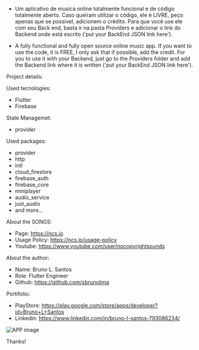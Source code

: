  - Um aplicativo de musica online totalmente funcional e de código totalmente aberto. Caso queiram utilizar o código, ele é LIVRE, peço apenas que se possível, adicionem o crédito. Para que você use ele com seu Back end, basta ir na pasta Providers e adicionar o link do Backend onde está escrito ('put your BackEnd JSON link here').

 - A fully functional and fully open source online music app. If you want to use the code, it is FREE, I only ask that if possible, add the credit. For you to use it with your Backend, just go to the Providers folder and add the Backend link where it is written ('put your BackEnd JSON link here').

Project details:

Used tecnologies:
 - Flutter
 - Firebase

State Managemet:
 - provider

Used packages:
 - provider
 - http
 - intl
 - cloud_firestore
 - firebase_auth
 - firebase_core
 - miniplayer
 - audio_service
 - just_audio
 - and more...

About the SONGS:
 - Page: https://ncs.io
 - Usage Policy: https://ncs.io/usage-policy
 - Youtube: https://www.youtube.com/user/nocopyrightsounds

About the author:
 - Name: Bruno L. Santos
 - Role: Flutter Engineer
 - Github: https://github.com/sbrunolima

Portifolio:
 - PlayStore: https://play.google.com/store/apps/developer?id=Bruno+L+Santos
 - Linkedin: https://www.linkedin.com/in/bruno-l-santos-793086234/

![APP image](https://raw.githubusercontent.com/sbrunolima/projects_images/main/Musics%20APP.png?token=GHSAT0AAAAAAB5QNL5PQ2B7KNZWWO3KSI4SY7O2V2A)

Thanks!
